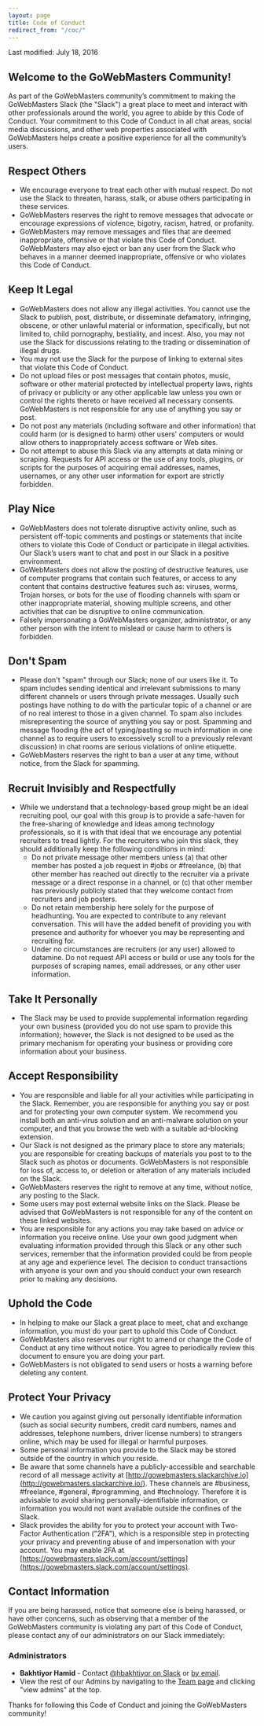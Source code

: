 ```yaml
---
layout: page
title: Code of Conduct
redirect_from: "/coc/"
---
```


Last modified: July 18, 2016

## Welcome to the GoWebMasters Community!

As part of the GoWebMasters community’s commitment to making the GoWebMasters Slack (the "Slack") a great place to meet and interact with other professionals around the world, you agree to abide by this Code of Conduct. Your commitment to this Code of Conduct in all chat areas, social media discussions, and other web properties associated with GoWebMasters helps create a positive experience for all the community’s users.

## Respect Others

* We encourage everyone to treat each other with mutual respect. Do not use the Slack to threaten, harass, stalk, or abuse others participating in these services.
* GoWebMasters reserves the right to remove messages that advocate or encourage expressions of violence, bigotry, racism, hatred, or profanity.
* GoWebMasters may remove messages and files that are deemed inappropriate, offensive or that violate this Code of Conduct. GoWebMasters may also eject or ban any user from the Slack who behaves in a manner deemed inappropriate, offensive or who violates this Code of Conduct.

## Keep It Legal

* GoWebMasters does not allow any illegal activities. You cannot use the Slack to publish, post, distribute, or disseminate defamatory, infringing, obscene, or other unlawful material or information, specifically, but not limited to, child pornography, bestiality, and incest. Also, you may not use the Slack for discussions relating to the trading or dissemination of illegal drugs.
* You may not use the Slack for the purpose of linking to external sites that violate this Code of Conduct.
* Do not upload files or post messages that contain photos, music, software or other material protected by intellectual property laws, rights of privacy or publicity or any other applicable law unless you own or control the rights thereto or have received all necessary consents. GoWebMasters is not responsible for any use of anything you say or post.
* Do not post any materials (including software and other information) that could harm (or is designed to harm) other users' computers or would allow others to inappropriately access software or Web sites.
* Do not attempt to abuse this Slack via any attempts at data mining or scraping. Requests for API access or the use of any tools, plugins, or scripts for the purposes of acquiring email addresses, names, usernames, or any other user information for export are strictly forbidden.

## Play Nice

* GoWebMasters does not tolerate disruptive activity online, such as persistent off-topic comments and postings or statements that incite others to violate this Code of Conduct or participate in illegal activities. Our Slack’s users want to chat and post in our Slack in a positive environment.
* GoWebMasters does not allow the posting of destructive features, use of computer programs that contain such features, or access to any content that contains destructive features such as: viruses, worms, Trojan horses, or bots for the use of flooding channels with spam or other inappropriate material, showing multiple screens, and other activities that can be disruptive to online communication.
* Falsely impersonating a GoWebMasters organizer, administrator, or any other person with the intent to mislead or cause harm to others is forbidden.

## Don't Spam

* Please don't "spam" through our Slack; none of our users like it. To spam includes sending identical and irrelevant submissions to many different channels or users through private messages. Usually such postings have nothing to do with the particular topic of a channel or are of no real interest to those in a given channel. To spam also includes misrepresenting the source of anything you say or post. Spamming and message flooding (the act of typing/pasting so much information in one channel as to require users to excessively scroll to a previously relevant discussion) in chat rooms are serious violations of online etiquette.
* GoWebMasters reserves the right to ban a user at any time, without notice, from the Slack for spamming.

## Recruit Invisibly and Respectfully

* While we understand that a technology-based group might be an ideal recruiting pool, our goal with this group is to provide a safe-haven for the free-sharing of knowledge and ideas among technology professionals, so it is with that ideal that we encourage any potential recruiters to tread lightly. For the recruiters who join this slack, they should additionally keep the following conditions in mind:
    * Do not private message other members unless (a) that other member has posted a job request in #jobs or #freelance, (b) that other member has reached out directly to the recruiter via a private message or a direct response in a channel, or (c) that other member has previously publicly stated that they welcome contact from recruiters and job posters.
    * Do not retain membership here solely for the purpose of headhunting. You are expected to contribute to any relevant conversation. This will have the added benefit of providing you with presence and authority for whoever you may be representing and recruiting for.
    * Under no circumstances are recruiters (or any user) allowed to datamine. Do not request API access or build or use any tools for the purposes of scraping names, email addresses, or any other user information.

## Take It Personally

* The Slack may be used to provide supplemental information regarding your own business (provided you do not use spam to provide this information); however, the Slack is not designed to be used as the primary mechanism for operating your business or providing core information about your business.

## Accept Responsibility

* You are responsible and liable for all your activities while participating in the Slack. Remember, you are responsible for anything you say or post and for protecting your own computer system. We recommend you install both an anti-virus solution and an anti-malware solution on your computer, and that you browse the web with a suitable ad-blocking extension.
* Our Slack is not designed as the primary place to store any materials; you are responsible for creating backups of materials you post to to the Slack such as photos or documents. GoWebMasters is not responsible for loss of, access to, or deletion or alteration of any materials included on the Slack.
* GoWebMasters reserves the right to remove at any time, without notice, any posting to the Slack.
* Some users may post external website links on the Slack. Please be advised that GoWebMasters is not responsible for any of the content on these linked websites.
* You are responsible for any actions you may take based on advice or information you receive online. Use your own good judgment when evaluating information provided through this Slack or any other such services, remember that the information provided could be from people at any age and experience level. The decision to conduct transactions with anyone is your own and you should conduct your own research prior to making any decisions.

## Uphold the Code

* In helping to make our Slack a great place to meet, chat and exchange information, you must do your part to uphold this Code of Conduct.
* GoWebMasters also reserves our right to amend or change the Code of Conduct at any time without notice. You agree to periodically review this document to ensure you are doing your part.
* GoWebMasters is not obligated to send users or hosts a warning before deleting any content.

## Protect Your Privacy

* We caution you against giving out personally identifiable information (such as social security numbers, credit card numbers, names and addresses, telephone numbers, driver license numbers) to strangers online, which may be used for illegal or harmful purposes.
* Some personal information you provide to the Slack may be stored outside of the country in which you reside.
* Be aware that some channels have a publicly-accessible and searchable record of all message activity at [http://gowebmasters.slackarchive.io](http://gowebmasters.slackarchive.io/). These channels are #business, #freelance, #general, #programming, and #technology. Therefore it is advisable to avoid sharing personally-identifiable information, or information you would not want available outside the confines of the Slack.
* Slack provides the ability for you to protect your account with Two-Factor Authentication ("2FA"), which is a responsible step in protecting your privacy and preventing abuse of and impersonation with your account. You may enable 2FA at [https://gowebmasters.slack.com/account/settings](https://gowebmasters.slack.com/account/settings).

## Contact Information

If you are being harassed, notice that someone else is being harassed, or have other concerns, such as observing that a member of the GoWebMasters community is violating any part of this Code of Conduct, please contact any of our administrators on our Slack immediately:

### Administrators

* **Bakhtiyor Hamid** - Contact [@hbakhtiyor on Slack](https://gowebmasters.slack.com/messages/@hbakhtiyor) or [by email](http://www.google.com/recaptcha/mailhide/d?k=01qWRPOQo8-BBB4p4VdPdtmw==&c=9UnSaCeeDeyRdXDMBiEOISUXb1fAaDvAtu7m1NONsaA=).
* View the rest of our Admins by navigating to the [Team page](https://gowebmasters.slack.com/team) and clicking "view admins" at the top.

Thanks for following this Code of Conduct and joining the GoWebMasters community!
